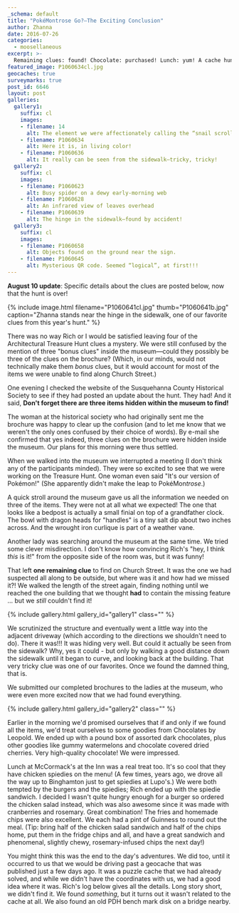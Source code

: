 ```yaml
---
_schema: default
title: "PokéMontrose Go?—The Exciting Conclusion"
author: Zhanna
date: 2016-07-26
categories:
  - moosellaneous
excerpt: >-
  Remaining clues: found! Chocolate: purchased! Lunch: yum! A cache hunt and a serendipitous bench mark find: whee! Fantastic day in Susquehanna County with Rich.
featured_image: P1060634cl.jpg
geocaches: true
surveymarks: true
post_id: 6646
layout: post        
galleries:
  gallery1:
    suffix: cl
    images:
    - filename: 14
      alt: The element we were affectionately calling the “snail scroll”
    - filename: P1060634
      alt: Here it is, in living color!
    - filename: P1060636
      alt: It really can be seen from the sidewalk—tricky, tricky! 
  gallery2:
    suffix: cl
    images:
    - filename: P1060623
      alt: Busy spider on a dewy early-morning web
    - filename: P1060628
      alt: An infrared view of leaves overhead
    - filename: P1060639
      alt: The hinge in the sidewalk—found by accident!
  gallery3:
    suffix: cl
    images:
    - filename: P1060658
      alt: Objects found on the ground near the sign.
    - filename: P1060645
      alt: Mysterious QR code. Seemed “logical”, at first!!!          
---
```


<div class="alert alert-success"><strong>August 10 update</strong>: Specific details about the clues are posted below, now that the hunt is over!</div>

{% include image.html filename="P1060641cl.jpg" thumb="P1060641b.jpg" caption="Zhanna stands near the hinge in the sidewalk, one of our favorite clues from this year's hunt." %}

There was no way Rich or I would be satisfied leaving four of the Architectural Treasure Hunt clues a mystery. We were still confused by the mention of three "bonus clues" inside the museum—could they possibly be three of the clues on the brochure? (Which, in our minds, would not technically make them _bonus_ clues, but it would account for most of the items we were unable to find along Church Street.)

One evening I checked the website of the Susquehanna County Historical Society to see if they had posted an update about the hunt.  They had! And it said, **Don't forget there are three items hidden within the museum to find!** 

The woman at the historical society who had originally sent me the brochure was happy to clear up the confusion (and to let me know that we weren't the only ones confused by their choice of words). By e-mail she confirmed that yes indeed, three clues on the brochure were hidden inside the museum. Our plans for this morning were thus settled.

When we walked into the museum we interrupted a meeting (I don't think any of the participants minded). They were so excited to see that we were working on the Treasure Hunt. One woman even said "It's our version of Pokémon!" (She apparently didn't make the leap to PokéMon<em>trose</em>.)

A quick stroll around the museum gave us all the information we needed on three of the items. They were not at all what we expected! The one that looks like a bedpost is actually a small finial on top of a grandfather clock. The bowl with dragon heads for "handles" is a tiny salt dip about two inches across. And the wrought iron curlique is part of a weather vane.

Another lady was searching around the museum at the same time. We tried some clever misdirection. I don't know how convincing Rich's "hey, I think _this_ is it!" from the opposite side of the room was, but it was funny!

That left **one remaining clue** to find on Church Street. It was the one we had suspected all along to be outside, but where was it and how had we missed it?! We walked the length of the street again, finding nothing until we reached the one building that we thought **had** to contain the missing feature ... but we _still_ couldn't find it! 

{% include gallery.html gallery_id="gallery1" class="" %}

We scrutinized the structure and eventually went a little way into the adjacent driveway (which according to the directions we shouldn't need to do). There it was!!! It was hiding very well. But could it actually be seen from the sidewalk? Why, yes it could - but only by walking a good distance down the sidewalk until it began to curve, and looking back at the building. That very tricky clue was one of our favorites. Once we found the damned thing, that is.

We submitted our completed brochures to the ladies at the museum, who were even more excited now that we had found everything. <!-- Recall the hinge set into the flagstone walk, how I asked about it and found out that it had been a cover on a cistern, but how one guy insisted it was a cover for a tunnel on the Underground Railroad-->

{% include gallery.html gallery_id="gallery2" class="" %}

Earlier in the morning we'd promised ourselves that if and only if we found all the items, we'd treat ourselves to some goodies from Chocolates by Leopold. We ended up with a pound box of assorted dark chocolates, plus other goodies like gummy watermelons and chocolate covered dried cherries. Very high-quality chocolate! We were impressed. 

Lunch at McCormack's at the Inn was a real treat too. It's so cool that they have chicken spiedies on the menu! (A few times, years ago, we drove all the way up to Binghamton just to get spiedies at Lupo's.) We were both tempted by the burgers and the spiedies; Rich ended up with the spiedie sandwich. I decided I wasn't quite hungry enough for a burger so ordered the chicken salad instead, which was also awesome since it was made with cranberries and rosemary. Great combination! The fries and homemade chips were also excellent. We each had a pint of Guinness to round out the meal. (Tip: bring half of the chicken salad sandwich and half of the chips home, put them in the fridge chips and all, and have a great sandwich and phenomenal, slightly chewy, rosemary-infused chips the next day!)  

You might think this was the end to the day's adventures. We did too, until it occurred to us that we would be driving past a geocache that was published just a few days ago. It was a puzzle cache that we had already solved, and while we didn't have the coordinates with us, we had a good idea where it was. Rich's log below gives all the details. Long story short, we didn't find it. We found _something_, but it turns out it wasn't related to the cache at all. We also found an old PDH bench mark disk on a bridge nearby.



